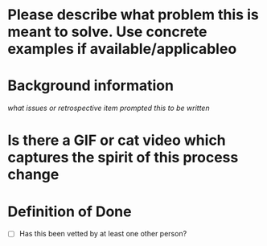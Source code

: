 # Please describe what problem this is meant to solve. Use concrete examples if available/applicableo

# Background information

*what issues or retrospective item prompted this to be written*

# Is there a GIF or cat video which captures the spirit of this process change

# Definition of Done

- [ ] Has this been vetted by at least one other person?
